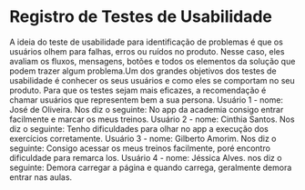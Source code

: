 # Registro de Testes de Usabilidade
A ideia do teste de usabilidade para identificação de problemas é que os usuários olhem para falhas, erros ou ruídos no produto. Nesse caso, eles avaliam os fluxos, mensagens, botões e todos os elementos da solução que podem trazer algum problema.Um dos grandes objetivos dos testes de usabilidade é conhecer os seus usuários e como eles se comportam no seu produto. Para que os testes sejam mais eficazes, a recomendação é chamar usuários que representem bem a sua persona.
Usuário 1 - nome: José de Oliveira. Nos diz o seguinte: No app da academia consigo entrar facilmente e marcar os meus treinos.
Usuário 2 - nome: Cinthia Santos. Nos diz o seguinte: Tenho dificuldades para olhar no app a execução dos exercícios corretamente.
Usuário 3 - nome: Gilberto Amorim. Nos diz o seguinte: Consigo acessar os meus treinos facilmente, poré encontro dificuldade para remarca los.
Usuário 4 - nome: Jéssica Alves. nos diz o seguinte: Demora carregar a página e quando carrega, geralmente demora entrar nas aulas.

